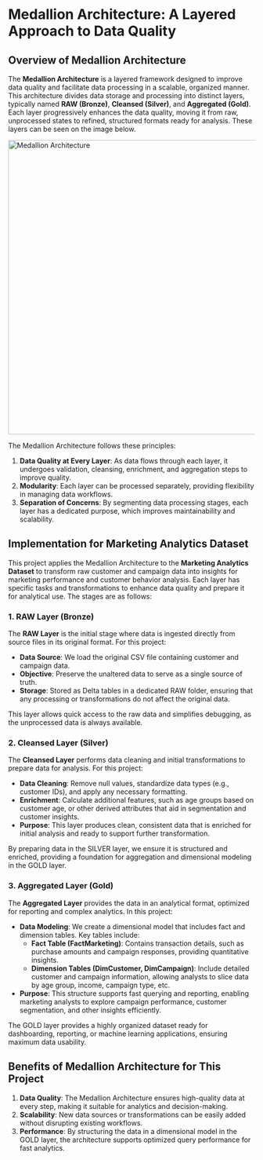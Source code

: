 # Medallion Architecture: A Layered Approach to Data Quality

## Overview of Medallion Architecture

The **Medallion Architecture** is a layered framework designed to improve data quality and facilitate data processing in a scalable, organized manner. This architecture divides data storage and processing into distinct layers, typically named **RAW (Bronze)**, **Cleansed (Silver)**, and **Aggregated (Gold)**. Each layer progressively enhances the data quality, moving it from raw, unprocessed states to refined, structured formats ready for analysis. These layers can be seen on the image below.

 <img src="../resources/imgs/medallion-architecture.png" alt="Medallion Architecture" width="600"/>

The Medallion Architecture follows these principles:
1. **Data Quality at Every Layer**: As data flows through each layer, it undergoes validation, cleansing, enrichment, and aggregation steps to improve quality.
2. **Modularity**: Each layer can be processed separately, providing flexibility in managing data workflows.
3. **Separation of Concerns**: By segmenting data processing stages, each layer has a dedicated purpose, which improves maintainability and scalability.

## Implementation for Marketing Analytics Dataset

This project applies the Medallion Architecture to the **Marketing Analytics Dataset** to transform raw customer and campaign data into insights for marketing performance and customer behavior analysis. Each layer has specific tasks and transformations to enhance data quality and prepare it for analytical use. The stages are as follows:

### 1. RAW Layer (Bronze)

The **RAW Layer** is the initial stage where data is ingested directly from source files in its original format. For this project:
   - **Data Source**: We load the original CSV file containing customer and campaign data.
   - **Objective**: Preserve the unaltered data to serve as a single source of truth.
   - **Storage**: Stored as Delta tables in a dedicated RAW folder, ensuring that any processing or transformations do not affect the original data.
   
   This layer allows quick access to the raw data and simplifies debugging, as the unprocessed data is always available.

### 2. Cleansed Layer (Silver)

The **Cleansed Layer** performs data cleaning and initial transformations to prepare data for analysis. For this project:
   - **Data Cleaning**: Remove null values, standardize data types (e.g., customer IDs), and apply any necessary formatting.
   - **Enrichment**: Calculate additional features, such as age groups based on customer age, or other derived attributes that aid in segmentation and customer insights.
   - **Purpose**: This layer produces clean, consistent data that is enriched for initial analysis and ready to support further transformation.

   By preparing data in the SILVER layer, we ensure it is structured and enriched, providing a foundation for aggregation and dimensional modeling in the GOLD layer.

### 3. Aggregated Layer (Gold)

The **Aggregated Layer** provides the data in an analytical format, optimized for reporting and complex analytics. In this project:
   - **Data Modeling**: We create a dimensional model that includes fact and dimension tables. Key tables include:
     - **Fact Table (FactMarketing)**: Contains transaction details, such as purchase amounts and campaign responses, providing quantitative insights.
     - **Dimension Tables (DimCustomer, DimCampaign)**: Include detailed customer and campaign information, allowing analysts to slice data by age group, income, campaign type, etc.
   - **Purpose**: This structure supports fast querying and reporting, enabling marketing analysts to explore campaign performance, customer segmentation, and other insights efficiently.
   
   The GOLD layer provides a highly organized dataset ready for dashboarding, reporting, or machine learning applications, ensuring maximum data usability.

## Benefits of Medallion Architecture for This Project

1. **Data Quality**: The Medallion Architecture ensures high-quality data at every step, making it suitable for analytics and decision-making.
2. **Scalability**: New data sources or transformations can be easily added without disrupting existing workflows.
3. **Performance**: By structuring the data in a dimensional model in the GOLD layer, the architecture supports optimized query performance for fast analytics.

